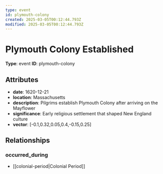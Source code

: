```yaml
---
type: event
id: plymouth-colony
created: 2025-03-05T00:12:44.793Z
modified: 2025-03-05T00:12:44.793Z
---
```


# Plymouth Colony Established

**Type**: event
**ID**: plymouth-colony

## Attributes

- **date**: 1620-12-21
- **location**: Massachusetts
- **description**: Pilgrims establish Plymouth Colony after arriving on the Mayflower
- **significance**: Early religious settlement that shaped New England culture
- **vector**: [-0.1,0.32,0.05,0.4,-0.15,0.25]

## Relationships

### occurred_during

- [[colonial-period|Colonial Period]]

